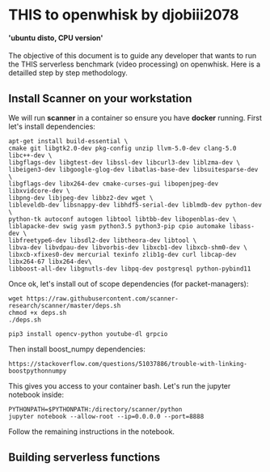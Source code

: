 # THIS to openwhisk by djobiii2078
#### 'ubuntu disto, CPU version'

The objective of this document is to guide any developer that wants to run the THIS serverless benchmark (video processing) on 
openwhisk. Here is a detailled step by step methodology.

## Install Scanner on your workstation 

We will run **scanner** in a container so ensure you have **docker** running. First let's install dependencies:

    apt-get install build-essential \
    cmake git libgtk2.0-dev pkg-config unzip llvm-5.0-dev clang-5.0 libc++-dev \
    libgflags-dev libgtest-dev libssl-dev libcurl3-dev liblzma-dev \
    libeigen3-dev libgoogle-glog-dev libatlas-base-dev libsuitesparse-dev \
    libgflags-dev libx264-dev cmake-curses-gui libopenjpeg-dev libxvidcore-dev \
    libpng-dev libjpeg-dev libbz2-dev wget \
    libleveldb-dev libsnappy-dev libhdf5-serial-dev liblmdb-dev python-dev \
    python-tk autoconf autogen libtool libtbb-dev libopenblas-dev \
    liblapacke-dev swig yasm python3.5 python3-pip cpio automake libass-dev \
    libfreetype6-dev libsdl2-dev libtheora-dev libtool \
    libva-dev libvdpau-dev libvorbis-dev libxcb1-dev libxcb-shm0-dev \
    libxcb-xfixes0-dev mercurial texinfo zlib1g-dev curl libcap-dev libx264-67 libx264-dev\
    libboost-all-dev libgnutls-dev libpq-dev postgresql python-pybind11

Once ok, let's install out of scope dependencies (for packet-managers): 

    wget https://raw.githubusercontent.com/scanner-research/scanner/master/deps.sh
    chmod +x deps.sh 
    ./deps.sh 

    pip3 install opencv-python youtube-dl grpcio

Then install boost\_numpy dependencies: 

	https://stackoverflow.com/questions/51037886/trouble-with-linking-boostpythonnumpy
    
This gives you access to your container bash. Let's run the jupyter notebook inside:

    PYTHONPATH=$PYTHONPATH:/directory/scanner/python
    jupyter notebook --allow-root --ip=0.0.0.0 --port=8888

Follow the remaining instructions in the notebook. 

## Building serverless functions 

